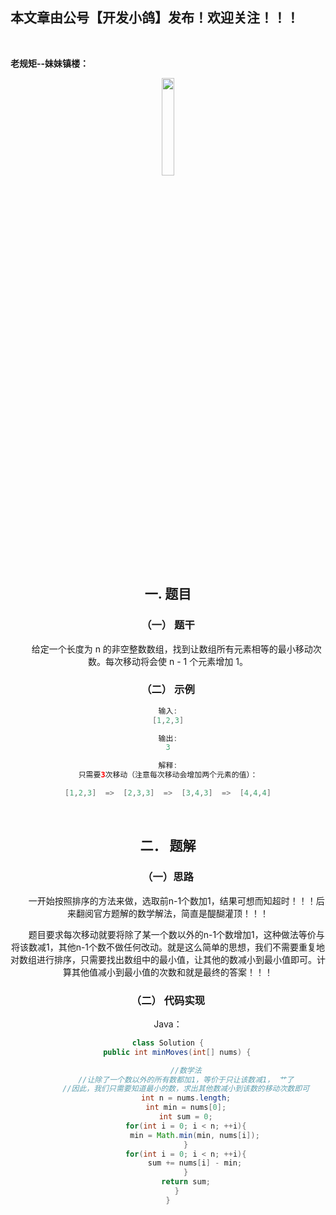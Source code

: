 ﻿## 本文章由公号【开发小鸽】发布！欢迎关注！！！
<br>

**老规矩--妹妹镇楼：**
<center>
<img src="https://img-blog.csdnimg.cn/20200721223424816.JPG"   width="20%">

## 一.	题目
### （一）	题干

&nbsp;  &nbsp;  &nbsp;  &nbsp;给定一个长度为 n 的非空整数数组，找到让数组所有元素相等的最小移动次数。每次移动将会使 n - 1 个元素增加 1。
<br>


### （二）	示例

```java
输入:
[1,2,3]

输出:
3

解释:
只需要3次移动（注意每次移动会增加两个元素的值）：

[1,2,3]  =>  [2,3,3]  =>  [3,4,3]  =>  [4,4,4]
```

<br>



## 二． 题解
### （一）思路
&nbsp;  &nbsp;  &nbsp;  &nbsp;一开始按照排序的方法来做，选取前n-1个数加1，结果可想而知超时！！！后来翻阅官方题解的数学解法，简直是醍醐灌顶！！！

&nbsp;  &nbsp;  &nbsp;  &nbsp;题目要求每次移动就要将除了某一个数以外的n-1个数增加1，这种做法等价与将该数减1，其他n-1个数不做任何改动。就是这么简单的思想，我们不需要重复地对数组进行排序，只需要找出数组中的最小值，让其他的数减小到最小值即可。计算其他值减小到最小值的次数和就是最终的答案！！！
<br>



### （二） 代码实现

Java：

```java
class Solution {
    public int minMoves(int[] nums) {

        //数学法
        //让除了一个数以外的所有数都加1，等价于只让该数减1， 艹了
        //因此，我们只需要知道最小的数，求出其他数减小到该数的移动次数即可
        int n = nums.length;
        int min = nums[0];
        int sum = 0;
        for(int i = 0; i < n; ++i){
            min = Math.min(min, nums[i]);
        }
        for(int i = 0; i < n; ++i){
            sum += nums[i] - min;
        }
        return sum;
    }
}
```



